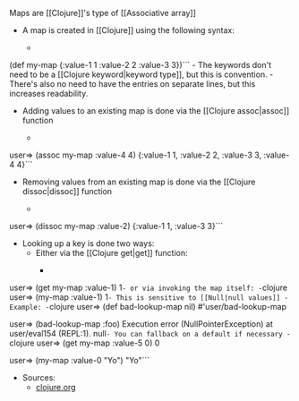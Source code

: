 Maps are [[Clojure]]'s type of [[Associative array]]
- A map is created in [[Clojure]] using the following syntax:
    - ```clojure
(def my-map {:value-1 1
             :value-2 2
             :value-3 3})```
        - The keywords don't need to be a [[Clojure keyword|keyword type]], but this is convention.
        - There's also no need to have the entries on separate lines, but this increases readability.
- Adding values to an existing map is done via the [[Clojure assoc|assoc]] function
    - ```clojure
user=> (assoc my-map :value-4 4)
{:value-1 1, :value-2 2, :value-3 3, :value-4 4}```
- Removing values from an existing map is done via the [[Clojure dissoc|dissoc]] function
    - ```clojure
user=> (dissoc my-map :value-2)
{:value-1 1, :value-3 3}```
- Looking up a key is done two ways:
    - Either via the [[Clojure get|get]] function:
        - ```clojure
user=> (get my-map :value-1)
1```
    - or via invoking the map itself:
        - ```clojure
user=> (my-map :value-1)
1```
        - This is sensitive to [[Null|null values]]
            - Example:
                - ```clojure
user=> (def bad-lookup-map nil)
#'user/bad-lookup-map

user=> (bad-lookup-map :foo)
Execution error (NullPointerException) at user/eval154 (REPL:1).
null```
    - You can fallback on a default if necessary
        - ```clojure
user=> (get my-map :value-5 0)
0

user=> (my-map :value-0 "Yo")
"Yo"```
- Sources:
    - [clojure.org](https://clojure.org/guides/learn/hashed_colls#_maps)
